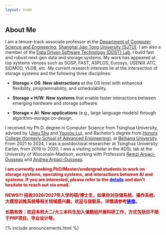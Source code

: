 ```yaml
---
layout: home
---
```


<h2>About Me</h2>


I am a tenure-track associate professor at the [Department of Computer Science and Engineering](https://www.cs.sjtu.edu.cn/), 
[Shanghai Jiao Tong University (SJTU)](https://www.sjtu.edu.cn/). I am also a member of the [Data Driven Software Technology (DDST) Lab](https://ddst.sjtu.edu.cn/).
I build fast and robust next-gen data and storage systems.
My work has appeared at top systems venues such as SOSP, FAST, ASPLOS, Eurosys, USENIX ATC, SIGMOD, VLDB, etc.
My current research interests lie at the intersection of storage systems and the following three disciplines:

- **Storage &times; OS**: **New abstractions** at the OS level with enhanced flexibility, programmability, and schedulability.

- **Storage &times; H/W**: **New systems** that enable faster interactions between emerging hardware and storage software.

- **Storage &times; AI**: **New applications** (e.g., large language models) through algorithm–storage co-design.

I received my Ph.D. degree in Computer Science from Tsinghua University, advised by ([Jiwu Shu](http://storage.cs.tsinghua.edu.cn/~jiwu-shu) 
and [Youyou Lu](http://storage.cs.tsinghua.edu.cn/~lu)), and Bachelor’s degree from [Honors College (formerly School of Advanced 
Engineering)](http://hc.buaa.edu.cn/), at [Beihang University](http://www.buaa.edu.cn). From 2021 to 2024, I was a postdoctoral researcher at Tsinghua University. Earlier, from 2019 to 2020, I was a visiting scholar in the ADSL lab at the University of Wisconsin–Madison, working with Professors [Remzi Arpaci-Dusseau](http://pages.cs.wisc.edu/~remzi/) and [Andrea Arpaci-Dusseau](http://pages.cs.wisc.edu/~dusseau/).


<p style="color: #c00000; font-weight: bold;">I am currently seeking PhD/Master/undergrad students to work on storage systems, operating systems, and interactions between AI and systems. 
    If you are interested, please refer to the <a href="/static_files/recruitment_v3.pdf" style="text-decoration: underline; color: blue;">details</a> and don't hesitate to reach out via email.</p>

<p style="color: #c00000; font-weight: bold;">NEWS!!! 招收2026/2027年入学的硕/博士生，如果你对存储系统、操作系统、大模型训推系统等相关领域感兴趣，欢迎与我联系，详情请参考<a href="/static_files/recruitment_v3.pdf" style="text-decoration: underline; color: blue;">链接</a>。</p>
    
<p style="color: #c00000; font-weight: bold;">长期有效：欢迎本校大二/大三本科生加入课题组开展科研工作，方式包括但不限于PRP项目、毕业设计等。</p>


<div class="row">
{% include announcements.html %}
</div>

<br />


